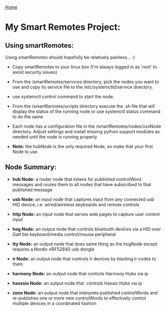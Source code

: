 [Home](https://github.com/HeadHodge/smartHome-Projects-Main/blob/main/README.md)

# **My Smart Remotes Project:**

## Using smartRemotes:

Using smartRemotes should hopefully be relatively painless... :)

- Copy smartRemotes to your linux box (I'm always logged in as 'root' to avoid security issues)

- From the /smartRemotes/services directory, pick the nodes you want to use and copy its service file to the /etc/systemctld/service directory.

- use systemctl control command to start the node.

- From the /smartRemotes/scripts directory execute the .sh file that will display the status of the running node or use systemctl status command to do the same

- Each node has a configuration file in the /smartRemotes/nodes/xxxNode directory. Adjust settings and install missing python support modules as needed until the node is running properly

- **Note:** the hubNode is the only required Node, so make that your first Node to use

## Node Summary:

- **hub Node:** a router node that listens for published controlWord messages and routes them to all nodes that have subscribed to that published message

- **usb Node:** an input node that captures input from any connected usb HID device, i.e. wired/wireless keyboards and remote controls

- **http Node:** an input node that serves web pages to capture user control input

- **hog Node:** an output node that controls bluetooth devices via a HID over Gatt ble keyboard/media control/mouse peripheral 

- **tty Node:** an output node that does same thing as the hogNode except requires a Nordic nRF52840 usb dongle

- **ir Node:** an output node that controls Ir devices by blasting Ir codes to them

- **harmony Node:** an output node that controls Harmony Hubs via ip

- **hasssio Node:** an output node that  controls Hassio Hubs via ip

- **zone Node:** an output node that interprets published controlWords and re-publishes one or more new controlWords to effectively control multiple devices in a coordinated fashion
